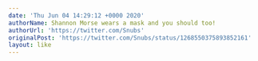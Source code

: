 ```yaml
---
date: 'Thu Jun 04 14:29:12 +0000 2020'
authorName: Shannon Morse wears a mask and you should too!
authorUrl: 'https://twitter.com/Snubs'
originalPost: 'https://twitter.com/Snubs/status/1268550375893852161'
layout: like
---
```

